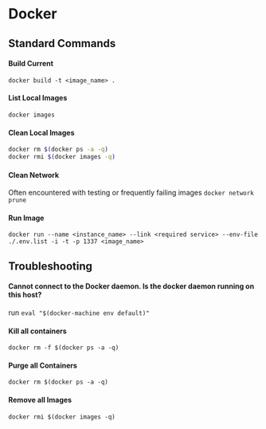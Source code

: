 # Docker #

## Standard Commands ##

#### Build Current ####
`docker build -t <image_name> .`

#### List Local Images ####
`docker images`

#### Clean Local Images ####
```bash
docker rm $(docker ps -a -q)
docker rmi $(docker images -q)
```

#### Clean Network ####
Often encountered with testing or frequently failing images
`docker network prune`

#### Run Image ####
`docker run --name <instance_name> --link <required service> --env-file ./.env.list -i -t -p 1337 <image_name>`

## Troubleshooting ##

#### Cannot connect to the Docker daemon. Is the docker daemon running on this host? ####
run `eval "$(docker-machine env default)"`

#### Kill all containers ####
`docker rm -f $(docker ps -a -q)`

#### Purge all Containers ####
`docker rm $(docker ps -a -q)`

#### Remove all Images ####
`docker rmi $(docker images -q)`
